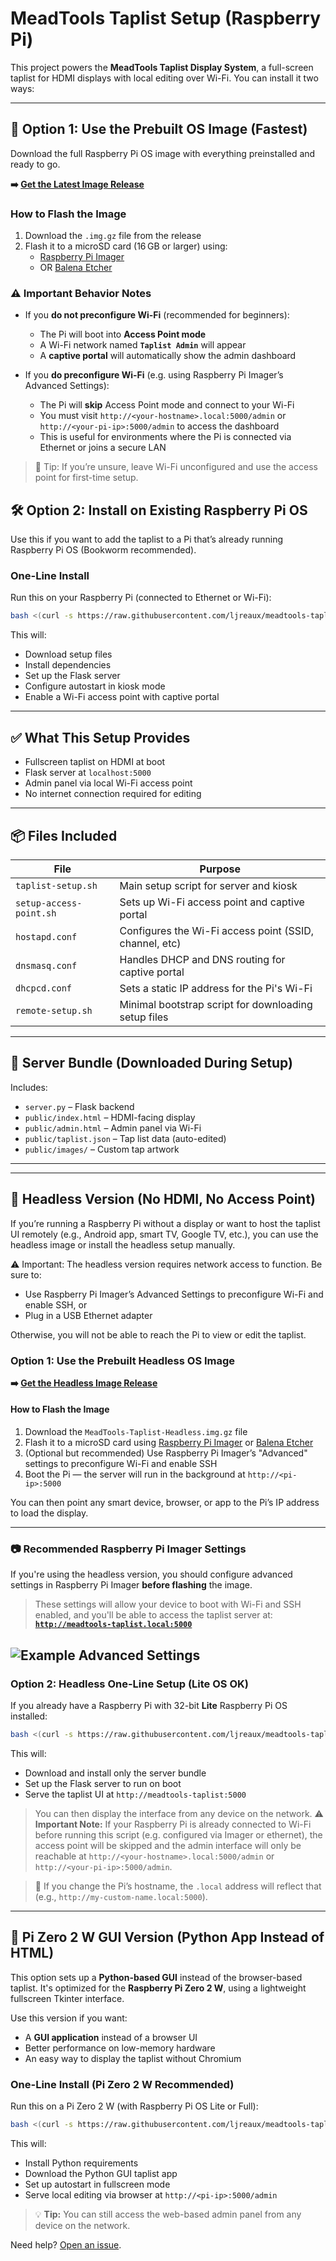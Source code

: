 # MeadTools Taplist Setup (Raspberry Pi)

This project powers the **MeadTools Taplist Display System**, a full-screen taplist for HDMI displays with local editing over Wi-Fi. You can install it two ways:

---

## 🚀 Option 1: Use the Prebuilt OS Image (Fastest)

Download the full Raspberry Pi OS image with everything preinstalled and ready to go.

**➡️ [Get the Latest Image Release](https://github.com/ljreaux/meadtools-taplist-os/releases/latest)**

### How to Flash the Image

1. Download the `.img.gz` file from the release
2. Flash it to a microSD card (16 GB or larger) using:
   - [Raspberry Pi Imager](https://www.raspberrypi.com/software/)
   - OR [Balena Etcher](https://etcher.io/)

### ⚠️ Important Behavior Notes

- If you **do not preconfigure Wi-Fi** (recommended for beginners):

  - The Pi will boot into **Access Point mode**
  - A Wi-Fi network named **`Taplist Admin`** will appear
  - A **captive portal** will automatically show the admin dashboard

- If you **do preconfigure Wi-Fi** (e.g. using Raspberry Pi Imager’s Advanced Settings):
  - The Pi will **skip** Access Point mode and connect to your Wi-Fi
  - You must visit `http://<your-hostname>.local:5000/admin` or `http://<your-pi-ip>:5000/admin` to access the dashboard
  - This is useful for environments where the Pi is connected via Ethernet or joins a secure LAN

> 🧠 Tip: If you’re unsure, leave Wi-Fi unconfigured and use the access point for first-time setup.

## 🛠 Option 2: Install on Existing Raspberry Pi OS

Use this if you want to add the taplist to a Pi that’s already running Raspberry Pi OS (Bookworm recommended).

### One-Line Install

Run this on your Raspberry Pi (connected to Ethernet or Wi-Fi):

```bash
bash <(curl -s https://raw.githubusercontent.com/ljreaux/meadtools-taplist/main/pi/remote-setup.sh)
```

This will:

- Download setup files
- Install dependencies
- Set up the Flask server
- Configure autostart in kiosk mode
- Enable a Wi-Fi access point with captive portal

---

## ✅ What This Setup Provides

- Fullscreen taplist on HDMI at boot
- Flask server at `localhost:5000`
- Admin panel via local Wi-Fi access point
- No internet connection required for editing

---

## 📦 Files Included

| File                    | Purpose                                                |
| ----------------------- | ------------------------------------------------------ |
| `taplist-setup.sh`      | Main setup script for server and kiosk                 |
| `setup-access-point.sh` | Sets up Wi-Fi access point and captive portal          |
| `hostapd.conf`          | Configures the Wi-Fi access point (SSID, channel, etc) |
| `dnsmasq.conf`          | Handles DHCP and DNS routing for captive portal        |
| `dhcpcd.conf`           | Sets a static IP address for the Pi's Wi-Fi            |
| `remote-setup.sh`       | Minimal bootstrap script for downloading setup files   |

---

## 📁 Server Bundle (Downloaded During Setup)

Includes:

- `server.py` – Flask backend
- `public/index.html` – HDMI-facing display
- `public/admin.html` – Admin panel via Wi-Fi
- `public/taplist.json` – Tap list data (auto-edited)
- `public/images/` – Custom tap artwork

---

---

## 🧰 Headless Version (No HDMI, No Access Point)

If you’re running a Raspberry Pi without a display or want to host the taplist UI remotely (e.g., Android app, smart TV, Google TV, etc.), you can use the headless image or install the headless setup manually.

⚠️ Important: The headless version requires network access to function. Be sure to:

- Use Raspberry Pi Imager’s Advanced Settings to preconfigure Wi-Fi and enable SSH, or
- Plug in a USB Ethernet adapter

Otherwise, you will not be able to reach the Pi to view or edit the taplist.

### Option 1: Use the Prebuilt Headless OS Image

**➡️ [Get the Headless Image Release](https://github.com/ljreaux/meadtools-taplist-os/releases/latest)**

#### How to Flash the Image

1. Download the `MeadTools-Taplist-Headless.img.gz` file
2. Flash it to a microSD card using [Raspberry Pi Imager](https://www.raspberrypi.com/software/) or [Balena Etcher](https://etcher.io/)
3. (Optional but recommended) Use Raspberry Pi Imager’s "Advanced" settings to preconfigure Wi-Fi and enable SSH
4. Boot the Pi — the server will run in the background at `http://<pi-ip>:5000`

You can then point any smart device, browser, or app to the Pi’s IP address to load the display.

---

### 📷 Recommended Raspberry Pi Imager Settings

If you're using the headless version, you should configure advanced settings in Raspberry Pi Imager **before flashing** the image.

> These settings will allow your device to boot with Wi-Fi and SSH enabled, and you'll be able to access the taplist server at:  
> **[`http://meadtools-taplist.local:5000`](http://meadtools-taplist.local:5000)**

## ![Example Advanced Settings](./advanced-settings-example.png)

### Option 2: Headless One-Line Setup (Lite OS OK)

If you already have a Raspberry Pi with 32-bit **Lite** Raspberry Pi OS installed:

```bash
bash <(curl -s https://raw.githubusercontent.com/ljreaux/meadtools-taplist/main/pi/headless-setup.sh)
```

This will:

- Download and install only the server bundle
- Set up the Flask server to run on boot
- Serve the taplist UI at `http://meadtools-taplist:5000`

> You can then display the interface from any device on the network.
> ⚠️ **Important Note:** If your Raspberry Pi is already connected to Wi-Fi before running this script (e.g. configured via Imager or ethernet), the access point will be skipped and the admin interface will only be reachable at `http://<your-hostname>.local:5000/admin` or `http://<your-pi-ip>:5000/admin`.

> 📛 If you change the Pi’s hostname, the `.local` address will reflect that (e.g., `http://my-custom-name.local:5000`).

---

## 🐍 Pi Zero 2 W GUI Version (Python App Instead of HTML)

This option sets up a **Python-based GUI** instead of the browser-based taplist. It's optimized for the **Raspberry Pi Zero 2 W**, using a lightweight fullscreen Tkinter interface.

Use this version if you want:

- A **GUI application** instead of a browser UI
- Better performance on low-memory hardware
- An easy way to display the taplist without Chromium

### One-Line Install (Pi Zero 2 W Recommended)

Run this on a Pi Zero 2 W (with Raspberry Pi OS Lite or Full):

```bash
bash <(curl -s https://raw.githubusercontent.com/ljreaux/meadtools-taplist/main/pi/headless-setup-pizero2w.sh)
```

This will:

- Install Python requirements
- Download the Python GUI taplist app
- Set up autostart in fullscreen mode
- Serve local editing via browser at `http://<pi-ip>:5000/admin`

> 💡 **Tip:** You can still access the web-based admin panel from any device on the network.

Need help? [Open an issue](https://github.com/ljreaux/meadtools-taplist/issues).
